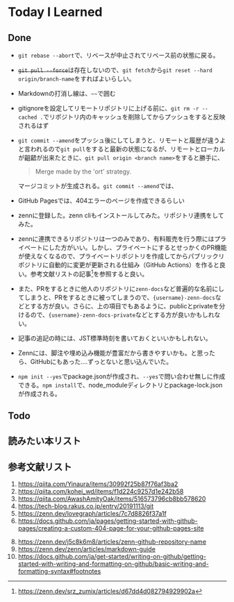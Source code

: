 # Today I Learned

## Done
- `git rebase --abort`で、リベースが中止されてリベース前の状態に戻る。
- ~~`git pull --force`~~は存在しないので、`git fetch`から`git reset --hard origin/branch-name`をすればよいらしい。
- Markdownの打消し線は、`~~`で囲む
- gitignoreを設定してリモートリポジトリに上げる前に、`git rm -r --cached .`でリポジトリ内のキャッシュを削除してからプッシュをすると反映されるはず
- `git commit --amend`をプッシュ後にしてしまうと、リモートと履歴が違うよと言われるので`git pull`をすると最新の状態になるが、リモートとローカルが齟齬が出来たときに、`git pull origin <branch name>`をすると勝手に、
  > Merge made by the 'ort' strategy.
 
    マージコミットが生成される。`git commit --amend`では、
- GitHub Pagesでは、404エラーのページを作成できるらしい
- zennに登録した。zenn cliもインストールしてみた。リポジトリ連携をしてみた。
- zennに連携できるリポジトリは一つのみであり、有料販売を行う際にはプライベートにした方がいい。しかし、プライベートにするとせっかくのPR機能が使えなくなるので、プライベートリポジトリを作成してからパブリックリポジトリに自動的に変更が更新される仕組み（GitHub Actions）を作ると良い。参考文献リストの記事[^1]を参照すると良い。
- また、PRをするときに他人のリポジトリに`zenn-docs`など普遍的な名前にしてしまうと、PRをするときに被ってしまうので、`{username}-zenn-docs`などとする方が良い。さらに、上の項目でもあるように、publicとprivateを分けるので、`{username}-zenn-docs-private`などとする方が良いかもしれない。
- 記事の追記の時には、JST標準時刻を書いておくといいかもしれない。
- Zennには、脚注や埋め込み機能が豊富だから書きやすいかも。と思ったら、GitHubにもあった....ずっとないと思い込んでいた。
- `npm init --yes`でpackage.jsonが作成され、`--yes`で問い合わせ無しに作成できる。`npm install`で、node_moduleディレクトリとpackage-lock.jsonが作成される。

## Todo

## 読みたい本リスト

## 参考文献リスト
1. https://qiita.com/Yinaura/items/30992f25b87f76af3ba2
2. https://qiita.com/kohei_wd/items/f1d224c9257d1e242b58
3. https://qiita.com/AwashAmityOak/items/516573796cb8bb578620
4. https://tech-blog.rakus.co.jp/entry/20191113/git
5. https://zenn.dev/lovegraph/articles/7c7d8826f37a1f
6. https://docs.github.com/ja/pages/getting-started-with-github-pages/creating-a-custom-404-page-for-your-github-pages-site
[^1]: https://zenn.dev/srz_zumix/articles/d67dd4d082794929902a
8. https://zenn.dev/j5c8k6m8/articles/zenn-github-repository-name
9. https://zenn.dev/zenn/articles/markdown-guide
10. https://docs.github.com/ja/get-started/writing-on-github/getting-started-with-writing-and-formatting-on-github/basic-writing-and-formatting-syntax#footnotes